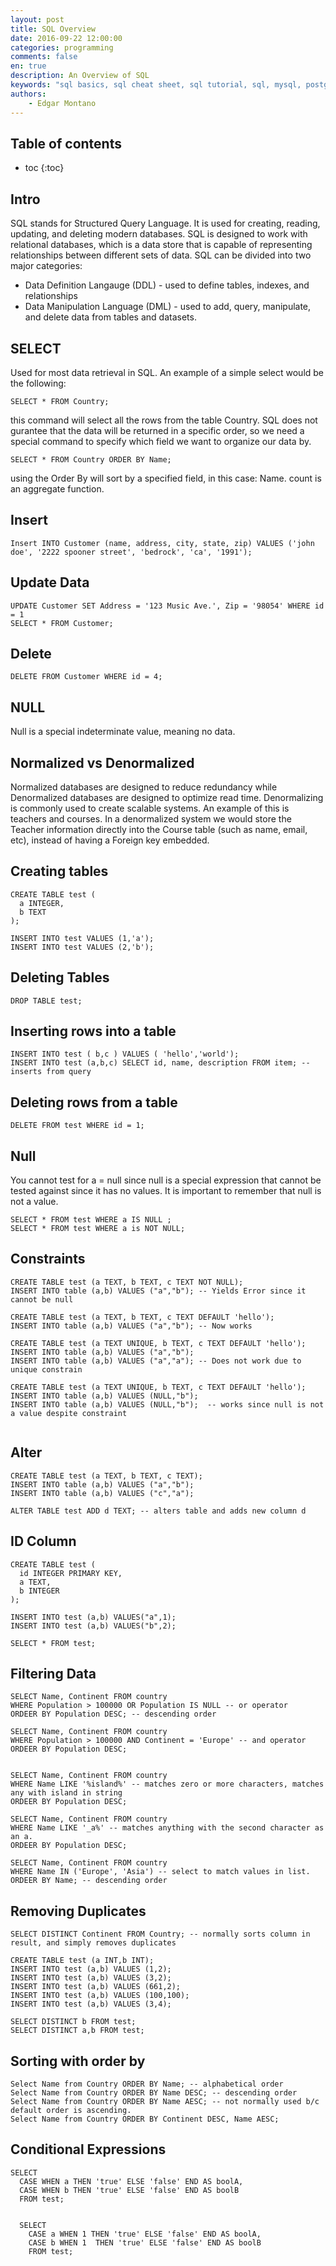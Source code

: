 ```yaml
---
layout: post
title: SQL Overview
date: 2016-09-22 12:00:00
categories: programming
comments: false
en: true
description: An Overview of SQL
keywords: "sql basics, sql cheat sheet, sql tutorial, sql, mysql, postgresql, sql essential"
authors:
    - Edgar Montano
---
```


## Table of contents

* toc
{:toc}

## Intro

SQL stands for Structured Query Language. It is used for creating, reading, updating, and deleting modern databases. SQL is designed to work with relational databases, which is a data store that is capable of representing relationships between different sets of data.  SQL can be divided into two major categories:

* Data Definition Langauge (DDL) - used to define tables, indexes, and relationships
* Data Manipulation Language (DML)  - used to add, query, manipulate, and delete data from tables and datasets.

## SELECT
Used for most data retrieval in SQL. An example of a simple select would be the following:

```
SELECT * FROM Country;
```

this command will select all the rows from the table Country. SQL does not gurantee that the data will be returned in a specific order, so we need a special command to specify which field we want to organize our data by.

```
SELECT * FROM Country ORDER BY Name;
```

using the Order By will sort by a specified field, in this case: Name.
count is an aggregate function.

## Insert

```
Insert INTO Customer (name, address, city, state, zip) VALUES ('john doe', '2222 spooner street', 'bedrock', 'ca', '1991');
```

## Update Data

```
UPDATE Customer SET Address = '123 Music Ave.', Zip = '98054' WHERE id = 1
SELECT * FROM Customer;
```

## Delete

```
DELETE FROM Customer WHERE id = 4;
```

## NULL
Null is a special indeterminate value, meaning no data.

## Normalized vs Denormalized
Normalized databases are designed to reduce redundancy while Denormalized databases are designed to optimize read time. Denormalizing is commonly used to create scalable systems. An example of this is teachers and courses.
In a denormalized system we would store the Teacher information directly into the Course table (such as name, email, etc),  instead of having a Foreign key embedded.

## Creating tables

```
CREATE TABLE test (
  a INTEGER,
  b TEXT  
);

INSERT INTO test VALUES (1,'a');
INSERT INTO test VALUES (2,'b');
```

## Deleting Tables

```
DROP TABLE test;
```

## Inserting rows into a table
```
INSERT INTO test ( b,c ) VALUES ( 'hello','world');
INSERT INTO test (a,b,c) SELECT id, name, description FROM item; -- inserts from query
```

## Deleting rows from a table
```
DELETE FROM test WHERE id = 1;
```

## Null
You cannot test for a = null since null is a special expression that cannot be tested against since it has no values. It is important to remember that null is not a value.

```
SELECT * FROM test WHERE a IS NULL ;
SELECT * FROM test WHERE a is NOT NULL;
```

## Constraints

```
CREATE TABLE test (a TEXT, b TEXT, c TEXT NOT NULL);
INSERT INTO table (a,b) VALUES ("a","b"); -- Yields Error since it cannot be null

CREATE TABLE test (a TEXT, b TEXT, c TEXT DEFAULT 'hello');
INSERT INTO table (a,b) VALUES ("a","b"); -- Now works

CREATE TABLE test (a TEXT UNIQUE, b TEXT, c TEXT DEFAULT 'hello');
INSERT INTO table (a,b) VALUES ("a","b");
INSERT INTO table (a,b) VALUES ("a","a"); -- Does not work due to unique constrain

CREATE TABLE test (a TEXT UNIQUE, b TEXT, c TEXT DEFAULT 'hello');
INSERT INTO table (a,b) VALUES (NULL,"b");
INSERT INTO table (a,b) VALUES (NULL,"b");  -- works since null is not a value despite constraint


```

## Alter

```
CREATE TABLE test (a TEXT, b TEXT, c TEXT);
INSERT INTO table (a,b) VALUES ("a","b");
INSERT INTO table (a,b) VALUES ("c","a");

ALTER TABLE test ADD d TEXT; -- alters table and adds new column d
```

## ID Column

```
CREATE TABLE test (
  id INTEGER PRIMARY KEY,
  a TEXT,
  b INTEGER
);

INSERT INTO test (a,b) VALUES("a",1);
INSERT INTO test (a,b) VALUES("b",2);

SELECT * FROM test;
```

## Filtering Data

```
SELECT Name, Continent FROM country
WHERE Population > 100000 OR Population IS NULL -- or operator
ORDEER BY Population DESC; -- descending order

SELECT Name, Continent FROM country
WHERE Population > 100000 AND Continent = 'Europe' -- and operator
ORDEER BY Population DESC;


SELECT Name, Continent FROM country
WHERE Name LIKE '%island%' -- matches zero or more characters, matches any with island in string
ORDEER BY Population DESC;

SELECT Name, Continent FROM country
WHERE Name LIKE '_a%' -- matches anything with the second character as an a.
ORDEER BY Population DESC;

SELECT Name, Continent FROM country
WHERE Name IN ('Europe', 'Asia') -- select to match values in list.
ORDEER BY Name; -- descending order

```


## Removing Duplicates

```
SELECT DISTINCT Continent FROM Country; -- normally sorts column in result, and simply removes duplicates

CREATE TABLE test (a INT,b INT);
INSERT INTO test (a,b) VALUES (1,2);
INSERT INTO test (a,b) VALUES (3,2);
INSERT INTO test (a,b) VALUES (661,2);
INSERT INTO test (a,b) VALUES (100,100);
INSERT INTO test (a,b) VALUES (3,4);

SELECT DISTINCT b FROM test;
SELECT DISTINCT a,b FROM test;
```

## Sorting with order by

```
Select Name from Country ORDER BY Name; -- alphabetical order
Select Name from Country ORDER BY Name DESC; -- descending order
Select Name from Country ORDER BY Name AESC; -- not normally used b/c default order is ascending.
Select Name from Country ORDER BY Continent DESC, Name AESC;  
```

## Conditional Expressions
```
SELECT
  CASE WHEN a THEN 'true' ELSE 'false' END AS boolA,
  CASE WHEN b THEN 'true' ELSE 'false' END AS boolB
  FROM test;


  SELECT
    CASE a WHEN 1 THEN 'true' ELSE 'false' END AS boolA,
    CASE b WHEN 1  THEN 'true' ELSE 'false' END AS boolB
    FROM test;
```

